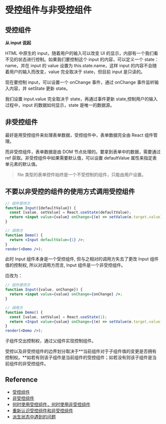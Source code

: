# 受控组件与非受控组件

## 受控组件

**从 input 说起**

HTML 中原生的 input，随着用户的输入可以改变 UI 的显示，内部有一个我们看不见的状态进行控制。如果我们要控制这个 input 的内容，可以定义一个 state：name，并在 input 的 value 设置为 this.state.name，这样 input 的内容不会随着用户的输入而改变，value 完全取决于 state，但目前 input 是只读的。

现在要控制 input，可以设置一个 onChange 事件，通过 onChange 事件监听输入内容，并 setState 更新 state。

我们设置 input.value 完全取决于 state，再通过事件更新 state,控制用户的输入过程中，input 的数据如何显示，state 是唯一的数据源。

## 非受控组件

最好是用受控组件来处理表单数据，受控组件中，表单数据完全由 React 组件管理。

而非受控组件，表单数据是由 DOM 节点处理的。要拿到表单中的数据，需要通过 ref 获取。非受控组件中如果需要默认值，可以设置 defaultValue 属性来指定表单元素的默认值。

> file 类型的表单控件始终是一个不受控制的组件，只能由用户设置。

## 不要以非受控的组件的使用方式调用受控组件

```jsx live noInline
// 组件提供方
function Input({defaultValue}) {
  const [value, setValue] = React.useState(defaultValue);
  return <input value={value} onChange={(e) => setValue(e.target.value)} />;
}

// 调用方
function Demo() {
  return <Input defaultValue={1} />;
}
render(<Demo />);
```

此时 Input 组件本身是一个受控组件, 但与之相对的调用方失去了更改 Input 组件值的控制权, 所以对调用方而言, Input 组件是一个非受控组件。

应改为：

```jsx live noInline
// 组件提供方
function Input({value, onChange}) {
  return <input value={value} onChange={onChange} />;
}

// 调用方
function Demo() {
  const [value, setValue] = React.useState(1);
  return <Input value={value} onChange={(e) => setValue(e.target.value)} />;
}
render(<Demo />);
```

子组件交出控制权，通过父组件实现控制组件。

受控以及非受控组件的边界划分取决于**当前组件对于子组件值的变更是否拥有控制权。**如若有则该子组件是当前组件的受控组件；如若没有则该子组件是当前组件的非受控组件。

## Reference

- [受控组件](https://zh-hans.reactjs.org/docs/forms.html#controlled-components)
- [非受控组件](https://zh-hans.reactjs.org/docs/uncontrolled-components.html)
- [何时使用受控组件，何时使用非受控组件](https://goshakkk.name/controlled-vs-uncontrolled-inputs-react/)
- [重新认识受控组件和非受控组件](https://muyunyun.cn/posts/8bdf2cdf/)
- [派生状态中遇到的问题](https://reactjs.org/blog/2018/06/07/you-probably-dont-need-derived-state.html#common-bugs-when-using-derived-state)
